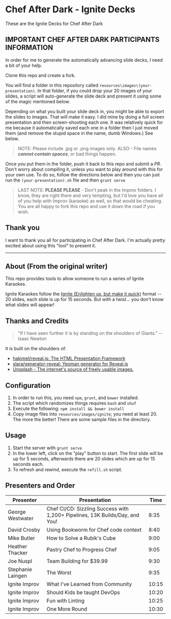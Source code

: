 # Chef After Dark - Ignite Decks

These are the Ignite Decks for Chef After Dark

## IMPORTANT CHEF AFTER DARK PARTICIPANTS INFORMATION

In order for me to generate the automatically advancing slide decks, I need a bit of your help.

Clone this repo and create a fork.

You will find a folder in this repository called `resources\images\(your-presentation)`. In that folder, if you could drop your 20 images of your slides, a script will auto-generate the slide deck and present it using some of the magic mentioned below.

Depending on what you built your slide deck in, you might be able to export the slides to images. That will make it easy. I did mine by doing a full screen presentation and then screen-shooting each one. It was relatively quick for me because it automatically saved each one in a folder then I just moved them (and remove the stupid space in the name, dumb Windows.) See below.

> NOTE: Please include .jpg or .png images only. ALSO - File names ***cannot contain spaces***, or bad things happen.

Once you put them in the folder, push it back to this repo and submit a *PR*. Don't worry about compiling it, unless you want to play around with this for your own use. To do so, follow the directions below and then you can just run the `(your-presentation).sh` file and then `grunt serve`

> LAST NOTE: **PLEASE PLEASE** - Don't peak in the Improv folders. I know, they are right there and very tempting, but I'd love you have all of you help with Improv (karaoke) as well, so that would be cheating. You are all happy to fork this repo and use it down the road if you wish.

## Thank you

I want to thank you all for participating in Chef After Dark. I'm actually pretty excited about using this "tool" to present it.  

___

## About (From the original writer)

This repo provides tools to allow someone to run a series of Ignite Karaokes.

Ignite Karaokes follow the [Ignite (Enlighten us, but make it quick)](http://www.ignitetalks.io/) format -- 20 slides, each slide is up for 15 seconds. But with a twist... you don't know what slides will appear!

## Thanks and Credits

> "If I have seen further it is by standing on the shoulders of Giants." -- Isaac Newton

It is built on the shoulders of:

* [hakimel/reveal.js: The HTML Presentation Framework](https://github.com/hakimel/reveal.js#slide-backgrounds)
* [slara/generator-reveal: Yeoman generator for Reveal.js](https://github.com/slara/generator-reveal)
* [Unsplash - The internet's source of freely usable images.](https://unsplash.com)

## Configuration

1. In order to run this, you need `npm`, `grunt`, and `bower` installed.
2. The script which randomizes things requires `bash` and `shuf`
3. Execute the following: `npm install && bower install`
4. Copy image files into `resources/images/ignite`; you need at least 20. The more the better! There are some sample files in the directory.

## Usage

1. Start the server with `grunt serve`
2. In the lower left, click on the "play" button to start. The first slide will be up for 5 seconds, afterwards there are 20 slides which are up for 15 seconds each.
3. To refresh and rewind, execute the `refill.sh` script.

## Presenters and Order

| Presenter | Presentation | Time |
| --------- | ------------ | ---- |
| George Westwater | Chef CI/CD: Sizzling Success with 1,200+ Pipelines, 13K Builds/Day, and You! | 8:35 |
| David Crosby | Using Bookworm for Chef code context | 8:40 |
|Mike Butler | How to Solve a Rubik's Cube | 9:00 |
| Heather Thacker | Pastry Chef to Progress Chef | 9:05 |
| Joe Nuspl | Team Building for $39.99 | 9:30 |
| Stephanie Laingen | The Worst | 9:35 |
| Ignite Improv | What I've Learned from Community | 10:15 |
| Ignite Improv | Should Kids be taught DevOps | 10:20 |
| Ignite Improv | Fun with Linting | 10:25 |
| Ignite Improv | One More Round | 10:30 |

